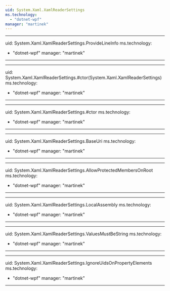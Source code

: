 ```yaml
---
uid: System.Xaml.XamlReaderSettings
ms.technology: 
  - "dotnet-wpf"
manager: "martinek"
---
```


---
uid: System.Xaml.XamlReaderSettings.ProvideLineInfo
ms.technology: 
  - "dotnet-wpf"
manager: "martinek"
---

---
uid: System.Xaml.XamlReaderSettings.#ctor(System.Xaml.XamlReaderSettings)
ms.technology: 
  - "dotnet-wpf"
manager: "martinek"
---

---
uid: System.Xaml.XamlReaderSettings.#ctor
ms.technology: 
  - "dotnet-wpf"
manager: "martinek"
---

---
uid: System.Xaml.XamlReaderSettings.BaseUri
ms.technology: 
  - "dotnet-wpf"
manager: "martinek"
---

---
uid: System.Xaml.XamlReaderSettings.AllowProtectedMembersOnRoot
ms.technology: 
  - "dotnet-wpf"
manager: "martinek"
---

---
uid: System.Xaml.XamlReaderSettings.LocalAssembly
ms.technology: 
  - "dotnet-wpf"
manager: "martinek"
---

---
uid: System.Xaml.XamlReaderSettings.ValuesMustBeString
ms.technology: 
  - "dotnet-wpf"
manager: "martinek"
---

---
uid: System.Xaml.XamlReaderSettings.IgnoreUidsOnPropertyElements
ms.technology: 
  - "dotnet-wpf"
manager: "martinek"
---
